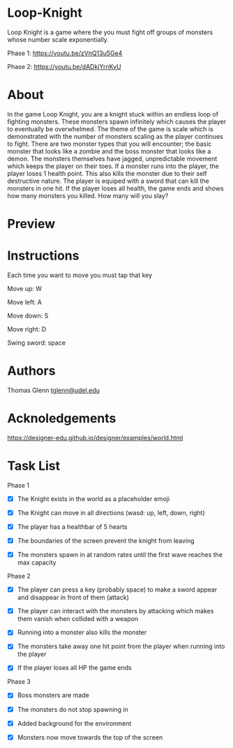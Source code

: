 # Loop-Knight

Loop Knight is a game where the you must fight off groups of monsters whose number scale exponentially.

Phase 1: https://youtu.be/zVnQ13u5Ge4

Phase 2: https://youtu.be/dADkjYrnKvU

# About

In the game Loop Knight, you are a knight stuck within an endless loop of fighting monsters. These monsters spawn infinitely which causes the player to eventually be overwhelmed. The theme of the game is scale which is demonstrated with the number of monsters scaling as the player continues to fight. There are two monster types that you will encounter; the basic monster that looks like a zombie and the boss monster that looks like a demon. The monsters themselves have jagged, unpredictable movement which keeps the player on their toes. If a monster runs into the player, the player loses 1 health point. This also kills the monster due to their self destructive nature. The player is equiped with a sword that can kill the monsters in one hit. If the player loses all health, the game ends and shows how many monsters you killed. How many will you slay?

# Preview

# Instructions

Each time you want to move you must tap that key

Move up: W

Move left: A

Move down: S

Move right: D

Swing sword: space

# Authors

Thomas Glenn
tglenn@udel.edu

# Acknoledgements

https://designer-edu.github.io/designer/examples/world.html

# Task List

Phase 1
- [X] The Knight exists in the world as a placeholder emoji

- [X] The Knight can move in all directions (wasd: up, left, down, right)

- [X] The player has a healthbar of 5 hearts

- [X] The boundaries of the screen prevent the knight from leaving

- [X] The monsters spawn in at random rates until the first wave reaches the max capacity

Phase 2
- [X] The player can press a key (probably space) to make a sword appear and disappear in front of them (attack)

- [X] The player can interact with the monsters by attacking which makes them vanish when collided with a weapon

- [X] Running into a monster also kills the monster

- [X] The monsters take away one hit point from the player when running into the player

- [X] If the player loses all HP the game ends

Phase 3
- [X] Boss monsters are made 

- [X] The monsters do not stop spawning in

- [X] Added background for the environment

- [X] Monsters now move towards the top of the screen
